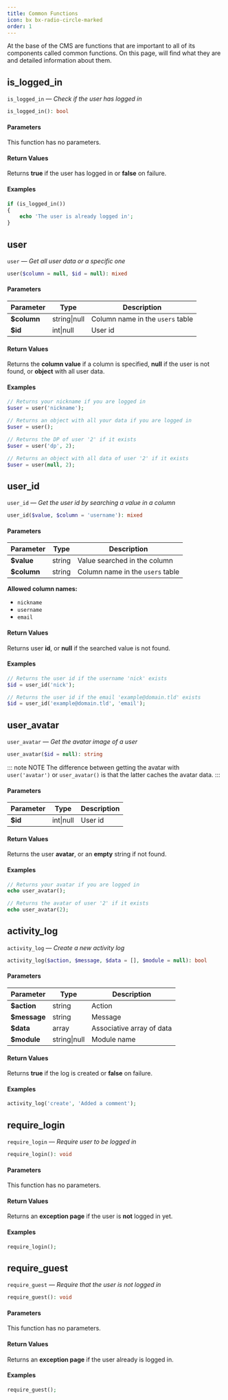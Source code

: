 ```yaml
---
title: Common Functions
icon: bx bx-radio-circle-marked
order: 1
---
```


At the base of the CMS are functions that are important to all of its components called common functions. On this page, will find what they are and detailed information about them.

## is_logged_in

`is_logged_in` — _Check if the user has logged in_

```php
is_logged_in(): bool
```

#### Parameters

This function has no parameters.

#### Return Values

Returns **true** if the user has logged in or **false** on failure.

#### Examples

```php
if (is_logged_in())
{
    echo 'The user is already logged in';
}
```

## user

`user` — _Get all user data or a specific one_

```php
user($column = null, $id = null): mixed
```

#### Parameters

| Parameter | Type | Description |
| ------- | ------- | ------- |
| **$column** | string\|null | Column name in the `users` table |
| **$id** | int\|null | User id |

#### Return Values

Returns the **column value** if a column is specified, **null** if the user is not found, or **object** with all user data.

#### Examples

```php
// Returns your nickname if you are logged in
$user = user('nickname');

// Returns an object with all your data if you are logged in
$user = user();

// Returns the DP of user '2' if it exists
$user = user('dp', 2);

// Returns an object with all data of user '2' if it exists
$user = user(null, 2);
```

## user_id

`user_id` — _Get the user id by searching a value in a column_

```php
user_id($value, $column = 'username'): mixed
```

#### Parameters

| Parameter | Type | Description |
| ------- | ------- | ------- |
| **$value** | string | Value searched in the column |
| **$column** | string | Column name in the `users` table |

**Allowed column names:**

- `nickname`
- `username`
- `email`

#### Return Values

Returns user **id**, or **null** if the searched value is not found.

#### Examples

```php
// Returns the user id if the username 'nick' exists
$id = user_id('nick');

// Returns the user id if the email 'example@domain.tld' exists
$id = user_id('example@domain.tld', 'email');
```

## user_avatar

`user_avatar` — _Get the avatar image of a user_

```php
user_avatar($id = null): string
```

::: note NOTE
The difference between getting the avatar with `user('avatar')` or `user_avatar()` is that the latter caches the avatar data.
:::

#### Parameters

| Parameter | Type | Description |
| ------- | ------- | ------- |
| **$id** | int\|null | User id |

#### Return Values

Returns the user **avatar**, or an **empty** string if not found.

#### Examples

```php
// Returns your avatar if you are logged in
echo user_avatar();

// Returns the avatar of user '2' if it exists
echo user_avatar(2);
```

## activity_log

`activity_log` — _Create a new activity log_

```php
activity_log($action, $message, $data = [], $module = null): bool
```

#### Parameters

| Parameter | Type | Description |
| ------- | ------- | ------- |
| **$action** | string | Action |
| **$message** | string | Message |
| **$data** | array | Associative array of data |
| **$module** | string\|null | Module name |

#### Return Values

Returns **true** if the log is created or **false** on failure.

#### Examples

```php
activity_log('create', 'Added a comment');
```

## require_login

`require_login` — _Require user to be logged in_

```php
require_login(): void
```

#### Parameters

This function has no parameters.

#### Return Values

Returns an **exception page** if the user is **not** logged in yet.

#### Examples

```php
require_login();
```

## require_guest

`require_guest` — _Require that the user is not logged in_

```php
require_guest(): void
```

#### Parameters

This function has no parameters.

#### Return Values

Returns an **exception page** if the user already is logged in.

#### Examples

```php
require_guest();
```

